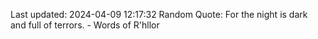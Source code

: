 Last updated: 2024-04-09 12:17:32
Random Quote: For the night is dark and full of terrors.  -  Words of R'hllor